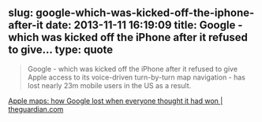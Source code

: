 slug: google-which-was-kicked-off-the-iphone-after-it
date: 2013-11-11 16:19:09
title: Google - which was kicked off the iPhone after it refused to give...
type: quote
---

> Google - which was kicked off the iPhone after it refused to give Apple access to its voice-driven turn-by-turn map navigation - has lost nearly 23m mobile users in the US as a result.

[Apple maps: how Google lost when everyone thought it had won | theguardian.com](http://www.theguardian.com/technology/2013/nov/11/apple-maps-google-iphone-users)
